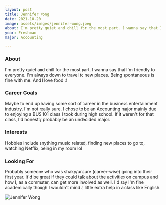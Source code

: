 ```yaml
---
layout: post
title: Jennifer Wong 
date: 2021-10-20
image: assets/images/jennifer-wong.jpeg
about: I'm pretty quiet and chill for the most part. I wanna say that I'm friendly to everyone. I'm always down to travel to new places. Being spontaneous is fine with me. And I love food :)
year: Freshman
major: Accounting

---
```


### About

I'm pretty quiet and chill for the most part. I wanna say that I'm friendly to everyone. I'm always down to travel to new places. Being spontaneous is fine with me. And I love food :)

### Career Goals

Maybe to end up having some sort of career in the business entertainment industry. I'm not really sure. I chose to be an Accounting major mainly due to enjoying a BUS 101 class I took during high school. If it weren't for that class, I'd honestly probably be an undecided major.

### Interests

Hobbies include anything music related, finding new places to go to, watching Netflix, being in my room lol

### Looking For

Probably someone who was shaky/unsure (career-wise) going into their first year. It'd be great if they could talk about the activities on campus and how I, as a commuter, can get more involved as well. I'd say I'm fine academically though I wouldn't mind a little extra help in a class like English.  

<div class="text-center my-5">
    <img src="{ https://sase-drexel.github.io/mentorship-2021/assets/images/jennifer-wong.jpeg | absolute_url }" alt="Jennifer Wong" class="rounded post-img" />
</div>
